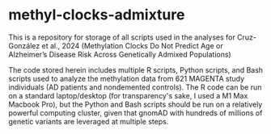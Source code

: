 # methyl-clocks-admixture
This is a repository for storage of all scripts used in the analyses for Cruz-González et al., 2024 (Methylation Clocks Do Not Predict Age or Alzheimer’s Disease Risk Across Genetically Admixed Populations)

The code stored herein includes multiple R scripts, Python scripts, and Bash scripts used to analyze the methylation data from 621 MAGENTA study individuals (AD patients and nondemented controls). The R code can be run on a standard laptop/desktop (for transparency's sake, I used a M1 Max Macbook Pro), but the Python and Bash scripts should be run on a relatively powerful computing cluster, given that gnomAD with hundreds of millions of genetic variants are leveraged at multiple steps.
